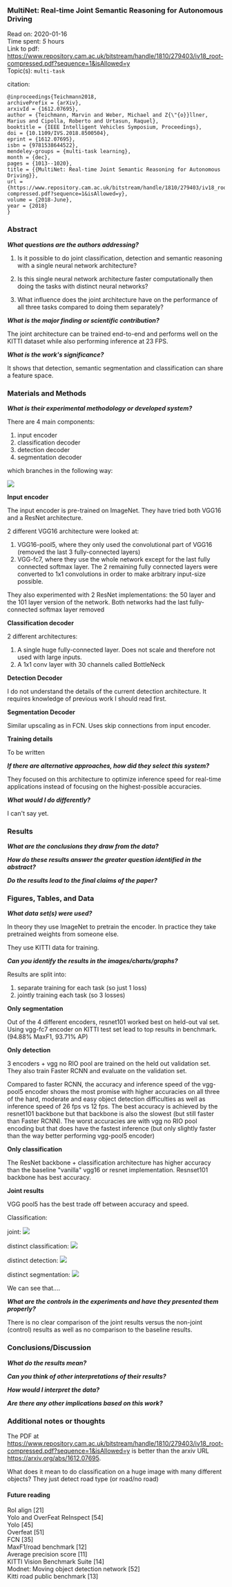 <!--
{"title": "MultiNet: Real-time Joint Semantic Reasoning for Autonomous Driving", "url": "https://www.repository.cam.ac.uk/bitstream/handle/1810/279403/iv18_root-compressed.pdf?sequence=1&isAllowed=y", "topics": "multi-task", "date": "2020-01-16", "estimated_minutes": "300"}
-->
### MultiNet: Real-time Joint Semantic Reasoning for Autonomous Driving

Read on: 2020-01-16  
Time spent: *5* hours  
Link to pdf: https://www.repository.cam.ac.uk/bitstream/handle/1810/279403/iv18_root-compressed.pdf?sequence=1&isAllowed=y  
Topic(s): `multi-task`

citation:
```
@inproceedings{Teichmann2018,
archivePrefix = {arXiv},
arxivId = {1612.07695},
author = {Teichmann, Marvin and Weber, Michael and Z{\"{o}}llner, Marius and Cipolla, Roberto and Urtasun, Raquel},
booktitle = {IEEE Intelligent Vehicles Symposium, Proceedings},
doi = {10.1109/IVS.2018.8500504},
eprint = {1612.07695},
isbn = {9781538644522},
mendeley-groups = {multi-task learning},
month = {dec},
pages = {1013--1020},
title = {{MultiNet: Real-time Joint Semantic Reasoning for Autonomous Driving}},
url = {https://www.repository.cam.ac.uk/bitstream/handle/1810/279403/iv18_root-compressed.pdf?sequence=1&isAllowed=y},
volume = {2018-June},
year = {2018}
}
```

### Abstract

__*What questions are the authors addressing?*__

1. Is it possible to do joint classification, detection and semantic reasoning with
a single neural network architecture?

2. Is this single neural network architecture faster computationally then doing
the tasks with distinct neural networks?

3. What influence does the joint architecture have on the performance of all
three tasks compared to doing them separately?

__*What is the major finding or scientific contribution?*__

The joint architecture can be trained end-to-end and performs well on the KITTI
dataset while also performing inference at 23 FPS.

__*What is the work's significance?*__

It shows that detection, semantic segmentation and classification can share
a feature space.  

### Materials and Methods

__*What is their experimental methodology or developed system?*__

There are 4 main components:

1. input encoder
2. classification decoder
3. detection decoder
4. segmentation decoder

which branches in the following way:

![](assets/multinet_joint_semseg-4ff58375.png)

**Input encoder**

The input encoder is pre-trained on ImageNet. They have tried both VGG16 and a ResNet architecture.  

2 different VGG16 architecture were looked at:

1. VGG16-pool5, where they only used the convolutional part of VGG16 (removed the last 3 fully-connected layers)
2. VGG-fc7, where they use the whole network except for the last fully connected softmax layer. The 2 remaining fully connected layers were converted to 1x1 convolutions in order to make arbitrary input-size possible.

They also experimented with 2 ResNet implementations: the 50 layer and the 101 layer version of the network.
Both networks had the last fully-connected softmax layer removed

**Classification decoder**

2 different architectures:

1. A single huge fully-connected layer. Does not scale and therefore not used with large inputs.
2. A 1x1 conv layer with 30 channels called BottleNeck

**Detection Decoder**

I do not understand the details of the current detection architecture. It requires knowledge of previous work I should read first.

**Segmentation Decoder**

Similar upscaling as in FCN. Uses skip connections from input encoder.

**Training details**

To be written

__*If there are alternative approaches, how did they select this system?*__

They focused on this architecture to optimize inference speed for real-time
applications instead of focusing on the highest-possible accuracies.

__*What would I do differently?*__

I can't say yet.

### Results

__*What are the conclusions they draw from the data?*__



__*How do these results answer the greater question identified in the abstract?*__

__*Do the results lead to the final claims of the paper?*__

### Figures, Tables, and Data

__*What data set(s) were used?*__

In theory they use ImageNet to pretrain the encoder. In practice they take pretrained weights from someone else.

They use KITTI data for training.

__*Can you identify the results in the images/charts/graphs?*__

Results are split into:
1. separate training for each task (so just 1 loss)
2. jointly training each task (so 3 losses)

**Only segmentation**

Out of the 4 different encoders, resnet101 worked best on held-out val set.  
Using vgg-fc7 encoder on KITTI test set lead to top results in benchmark. (94.88% MaxF1, 93.71% AP)

**Only detection**

3 encoders + vgg no RIO pool are trained on the held out validation set. They also train Faster RCNN and evaluate on the validation set.

Compared to faster RCNN, the accuracy and inference speed of the vgg-pool5 encoder shows the most promise with higher accuracies on all three of the hard, moderate and easy object detection difficulties as well as inference speed of 26 fps vs 12 fps. The best accuracy is achieved by the resnet101 backbone but that backbone is also the slowest (but still faster than Faster RCNN). The worst accuracies are with vgg no RIO pool encoding but that does have the fastest inference (but only slightly faster than the way better performing vgg-pool5 encoder)

**Only classification**

The ResNet backbone + classification architecture has higher accuracy than the baseline "vanilla" vgg16 or resnet implementation. Resnset101 backbone has best
accuracy.

**Joint results**

VGG pool5 has the best trade off between accuracy and speed.

Classification:

joint:
![](assets/multinet_joint_semseg-3935e8d5.png)

distinct classification:
![](assets/multinet_joint_semseg-cb9ad34a.png)

distinct detection:
![](assets/multinet_joint_semseg-18f99575.png)

distinct segmentation:
![](assets/multinet_joint_semseg-a2fee8b0.png)

We can see that....

__*What are the controls in the experiments and have they presented them properly?*__

There is no clear comparison of the joint results versus the non-joint (control)
results as well as no comparison to the baseline results.

### Conclusions/Discussion

__*What do the results mean?*__

__*Can you think of other interpretations of their results?*__

__*How would I interpret the data?*__

__*Are there any other implications based on this work?*__

### Additional notes or thoughts

The PDF at https://www.repository.cam.ac.uk/bitstream/handle/1810/279403/iv18_root-compressed.pdf?sequence=1&isAllowed=y is better than the arxiv URL https://arxiv.org/abs/1612.07695.

What does it mean to do classification on a huge image with many different objects? They just detect road type (or road/no road)

#### Future reading

RoI align [21]  
Yolo and OverFeat ReInspect [54]  
Yolo [45]  
Overfeat [51]  
FCN [35]  
MaxF1/road benchmark [12]  
Average precision score [11]  
KITTI Vision Benchmark Suite [14]  
Modnet: Moving object detection network [52]  
Kitti road public benchmark [13]  
